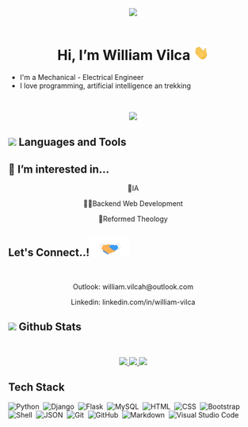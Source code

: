<div align="center">
  <img src="https://media.giphy.com/media/scZPhLqaVOM1qG4lT9/giphy.gif" width="200"/>
</div>

<br>

<div align = "center"><h1><b>Hi, I’m William Vilca <img src="https://raw.githubusercontent.com/ABSphreak/ABSphreak/master/gifs/Hi.gif" height="30" /></b></h1></div>

<div>

- I'm a Mechanical - Electrical Engineer
- I love programming, artificial intelligence an trekking
</div>
<br>


<p align = "center">
<a href = "https://spotify-github-profile.vercel.app/api/view?uid=31yhbaj3f6mttiskk6rf7g2karby&redirect=true">
<img src = "https://spotify-github-profile.vercel.app/api/view?uid=31yhbaj3f6mttiskk6rf7g2karby&cover_image=true&theme=natemoo-re&show_offline=false&background_color=121212&bar_color=53b14f&bar_color_cover=false">
</a>
</p>

## <img src="https://media2.giphy.com/media/QssGEmpkyEOhBCb7e1/giphy.gif?cid=ecf05e47a0n3gi1bfqntqmob8g9aid1oyj2wr3ds3mg700bl&rid=giphy.gif" width ="25"><b> Languages and Tools</b>



<h2>👀 I’m interested in...</h2>
  <p align = "center">🤖IA</p>
  <p align = "center">👨‍💻Backend Web Development</p>
  <p align = "center">📖Reformed Theology</p>


 
## <b> Let's Connect..!</b><img src="https://github.com/0xAbdulKhalid/0xAbdulKhalid/raw/main/assets/mdImages/handshake.gif" width ="80">
<br>
  <p align = "center"> Outlook: william.vilcah@outlook.com</p>
  <p align = "center"> Linkedin: linkedin.com/in/william-vilca</p>


## <img src="https://media.giphy.com/media/iY8CRBdQXODJSCERIr/giphy.gif" width="35"><b> Github Stats </b>
<br>
<p align = "center">
<a href="https://github.com/WilliamMiguel?tab=repositories">
  <img width = "49%" src = "https://github-readme-stats.vercel.app/api?username=WilliamMiguel&show_icons=true&icon_color=FFFFFF&theme=dark&hide_border=true"/>
  <img width = "49%" src = "https://github-readme-streak-stats.herokuapp.com/?user=WilliamMiguel&theme=dark&hide_border=true"/>
  <img width ="49%" src = "https://github-readme-stats.vercel.app/api/top-langs/?username=WilliamMiguel&layout=compact&langs_count=3&theme=dark&hide_border=true"/>
</a>
</p>


<h2>Tech Stack</h2>

![Python](https://img.shields.io/badge/-Python-05122A?style=flat&logo=python)&nbsp;
![Django](https://img.shields.io/badge/-Django-05122A?style=flat&logo=django&logoColor=092E20)&nbsp;
![Flask](https://img.shields.io/badge/-Flask-05122A?style=flat&logo=flask)&nbsp;
![MySQL](https://img.shields.io/badge/-MySQL-05122A?style=flat&logo=mysql&logoColor=4479A1)&nbsp;
![HTML](https://img.shields.io/badge/-HTML-05122A?style=flat&logo=HTML5)&nbsp;
![CSS](https://img.shields.io/badge/-CSS-05122A?style=flat&logo=CSS3&logoColor=1572B6)&nbsp;
![Bootstrap](https://img.shields.io/badge/-Bootstrap-05122A?style=flat&logo=bootstrap&logoColor=563D7C)&nbsp;
![Shell](https://img.shields.io/badge/-Shell-05122A?style=flat&logo=shell)&nbsp;
![JSON](https://img.shields.io/badge/-JSON-05122A?style=flat&logo=json&logoColor=000000)&nbsp;
![Git](https://img.shields.io/badge/-Git-05122A?style=flat&logo=git)&nbsp;
![GitHub](https://img.shields.io/badge/-GitHub-05122A?style=flat&logo=github)&nbsp;
![Markdown](https://img.shields.io/badge/-Markdown-05122A?style=flat&logo=markdown)&nbsp;
![Visual Studio Code](https://img.shields.io/badge/-Visual%20Studio%20Code-05122A?style=flat&logo=visual-studio-code&logoColor=007ACC)&nbsp;

</div>

<!---
WilliamMiguel/WilliamMiguel is a ✨ special ✨ repository because its `README.md` (this file) appears on your GitHub profile.
You can click the Preview link to take a look at your changes.
--->
